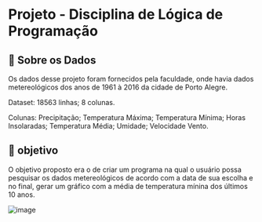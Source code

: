 # Projeto - Disciplina de Lógica de Programação 


## 🎲 Sobre os Dados 
Os dados desse projeto foram fornecidos pela faculdade, onde havia dados metereológicos dos anos de 1961 à 2016 da cidade de Porto Alegre.

Dataset: 18563 linhas; 8 colunas.

Colunas: Precipitação; Temperatura Máxima; Temperatura Mínima; Horas Insolaradas; Temperatura Média; Umidade; Velocidade Vento.


## 🎯 objetivo
O objetivo proposto era o de criar um programa na qual o usuário possa pesquisar os dados metereológicos de acordo com a data de sua escolha e no final, gerar um gráfico com a média de temperatura mínina dos últimos 10 anos. 

![image](https://github.com/didellygamb/project_facul/assets/109447846/bd8d8831-3126-43a6-83b4-c5fa6d73ee67)
